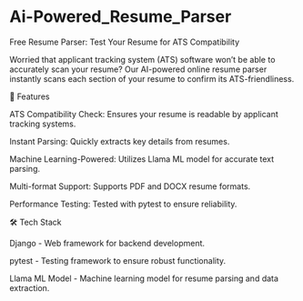 # Ai-Powered_Resume_Parser


Free Resume Parser: Test Your Resume for ATS Compatibility

Worried that applicant tracking system (ATS) software won’t be able to accurately scan your resume? Our AI-powered online resume parser instantly scans each section of your resume to confirm its ATS-friendliness.


🚀 Features

ATS Compatibility Check: Ensures your resume is readable by applicant tracking systems.

Instant Parsing: Quickly extracts key details from resumes.

Machine Learning-Powered: Utilizes Llama ML model for accurate text parsing.

Multi-format Support: Supports PDF and DOCX resume formats.

Performance Testing: Tested with pytest to ensure reliability.


🛠️ Tech Stack

Django - Web framework for backend development.

pytest - Testing framework to ensure robust functionality.

Llama ML Model - Machine learning model for resume parsing and data extraction.



